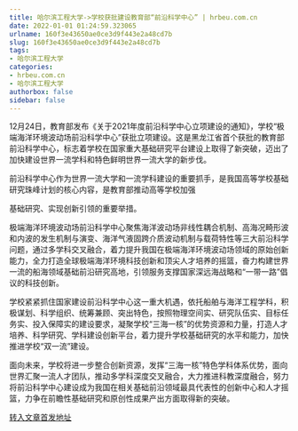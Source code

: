 ```yaml
---
title: 哈尔滨工程大学->学校获批建设教育部“前沿科学中心” | hrbeu.com.cn
date: 2022-01-01 01:24:59.323065
urlname: 160f3e43650ae0ce3d9f443e2a48cd7b
slug: 160f3e43650ae0ce3d9f443e2a48cd7b
tags: 
- 哈尔滨工程大学
categories:
- hrbeu.com.cn
- 哈尔滨工程大学
authorbox: false
sidebar: false
---
```

12月24日，教育部发布《关于2021年度前沿科学中心立项建设的通知》，学校“极端海洋环境波动场前沿科学中心”获批立项建设。这是黑龙江省首个获批的教育部前沿科学中心，标志着学校在国家重大基础研究平台建设上取得了新突破，迈出了加快建设世界一流学科和特色鲜明世界一流大学的新步伐。

前沿科学中心作为世界一流大学和一流学科建设的重要抓手，是我国高等学校基础研究珠峰计划的核心内容，是教育部推动高等学校加强
<!--more-->
基础研究、实现创新引领的重要举措。

极端海洋环境波动场前沿科学中心聚焦海洋波动场非线性耦合机制、高海况畸形波和内波的发生机制与演变、海洋气液固跨介质波动机制与载荷特性等三大前沿科学问题，通过多学科交叉融合，着力提升我国在极端海洋环境波动场领域的原始创新能力，全力打造全球极端海洋环境科技创新和顶尖人才培养的摇篮，奋力构建世界一流的船海领域基础前沿研究高地，引领服务支撑国家深远海战略和“一带一路”倡议的科技创新。

学校紧紧抓住国家建设前沿科学中心这一重大机遇，依托船舶与海洋工程学科，积极谋划、科学组织、统筹兼顾、突出特色，按照物理空间实、研究队伍实、目标任务实、投入保障实的建设要求，凝聚学校“三海一核”的优势资源和力量，打造人才培养、科学研究、学科建设创新平台，着力提升学校基础研究的水平和能力，加快推进学校“双一流”建设。

面向未来，学校将进一步整合创新资源，发挥“三海一核”特色学科体系优势，面向世界汇聚一流人才团队，推动多学科深度交叉融合，大力推进科教深度融合，努力将前沿科学中心建设成为我国在相关基础前沿领域最具代表性的创新中心和人才摇篮，力争在前瞻性基础研究和原创性成果产出方面取得新的突破。



[转入文章首发地址](http://gongxue.cn/info/1141/69341.htm)